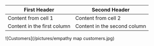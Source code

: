 First Header | Second Header
------------ | -------------
Content from cell 1 | Content from cell 2
Content in the first column | Content in the second column


![Customers](/pictures/empathy map customers.jpg)
